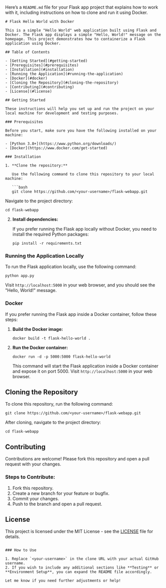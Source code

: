 Here’s a `README.md` file for your Flask app project that explains how to work with it, including instructions on how to clone and run it using Docker.

```
# Flask Hello World with Docker

This is a simple "Hello World" web application built using Flask and Docker. The Flask app displays a simple "Hello, World!" message on the homepage. This project demonstrates how to containerize a Flask application using Docker.

## Table of Contents

- [Getting Started](#getting-started)
- [Prerequisites](#prerequisites)
- [Installation](#installation)
- [Running the Application](#running-the-application)
- [Docker](#docker)
- [Cloning the Repository](#cloning-the-repository)
- [Contributing](#contributing)
- [License](#license)

## Getting Started

These instructions will help you set up and run the project on your local machine for development and testing purposes.

### Prerequisites

Before you start, make sure you have the following installed on your machine:

- [Python 3.8+](https://www.python.org/downloads/)
- [Docker](https://www.docker.com/get-started)

### Installation

1. **Clone the repository:**

   Use the following command to clone this repository to your local machine:

   ```bash
   git clone https://github.com/<your-username>/flask-webapp.git
   ```

   Navigate to the project directory:

   ```
   cd flask-webapp
   ```

2. **Install dependencies:**

   If you prefer running the Flask app locally without Docker, you need to install the required Python packages:

   ```
   pip install -r requirements.txt
   ```

### Running the Application Locally

To run the Flask application locally, use the following command:

```
python app.py
```

Visit `http://localhost:5000` in your web browser, and you should see the "Hello, World!" message.

### Docker

If you prefer running the Flask app inside a Docker container, follow these steps:

1. **Build the Docker image:**

   ```
   docker build -t flask-hello-world .
   ```

2. **Run the Docker container:**

   ```
   docker run -d -p 5000:5000 flask-hello-world
   ```

   This command will start the Flask application inside a Docker container and expose it on port 5000. Visit `http://localhost:5000` in your web browser.

## Cloning the Repository

To clone this repository, run the following command:

```
git clone https://github.com/<your-username>/flask-webapp.git
```

After cloning, navigate to the project directory:

```
cd flask-webapp
```

## Contributing

Contributions are welcome! Please fork this repository and open a pull request with your changes.

### Steps to Contribute:

1. Fork this repository.
2. Create a new branch for your feature or bugfix.
3. Commit your changes.
4. Push to the branch and open a pull request.

## License

This project is licensed under the MIT License - see the [LICENSE](LICENSE) file for details.
```

### How to Use

1. Replace `<your-username>` in the clone URL with your actual GitHub username.
2. If you wish to include any additional sections like **Testing** or **Environment Setup**, you can expand the README file accordingly.

Let me know if you need further adjustments or help!
